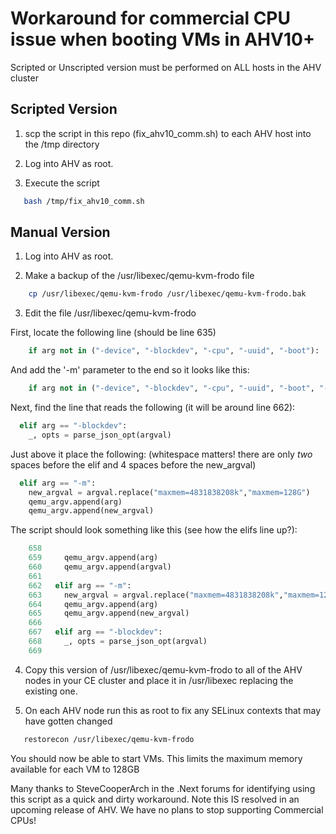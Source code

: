 # Workaround for commercial CPU issue when booting VMs in AHV10+

Scripted or Unscripted version must be performed on ALL hosts in the AHV cluster

## Scripted Version ##
1. scp the script in this repo (fix_ahv10_comm.sh) to each AHV host into the /tmp directory

2. Log into AHV as root.   

3. Execute the script

```bash
   bash /tmp/fix_ahv10_comm.sh
```

## Manual Version ##

1. Log into AHV as root.   

2. Make a backup of the /usr/libexec/qemu-kvm-frodo file

```bash
    cp /usr/libexec/qemu-kvm-frodo /usr/libexec/qemu-kvm-frodo.bak
```

3. Edit the file /usr/libexec/qemu-kvm-frodo 

First, locate the following line (should be line 635)

```python
    if arg not in ("-device", "-blockdev", "-cpu", "-uuid", "-boot"):
```

And add the '-m' parameter to the end so it looks like this:

```python
    if arg not in ("-device", "-blockdev", "-cpu", "-uuid", "-boot", "-m"):
```

Next, find the line that reads the following (it will be around line 662):

```python
  elif arg == "-blockdev":
    _, opts = parse_json_opt(argval)
```

Just above it place the following:  (whitespace matters! there are only *two* spaces before the elif and 4 spaces before the new_argval)

```python
  elif arg == "-m":
    new_argval = argval.replace("maxmem=4831838208k","maxmem=128G")
    qemu_argv.append(arg)
    qemu_argv.append(new_argval)
```

The script should look something like this (see how the elifs line up?):

```python
    658
    659     qemu_argv.append(arg)
    660     qemu_argv.append(argval)
    661
    662   elif arg == "-m":
    663     new_argval = argval.replace("maxmem=4831838208k","maxmem=128G")
    664     qemu_argv.append(arg)
    665     qemu_argv.append(new_argval)
    666
    667   elif arg == "-blockdev":
    668     _, opts = parse_json_opt(argval)
    669
```

4.  Copy this version of /usr/libexec/qemu-kvm-frodo to all of the AHV nodes in your CE cluster and place it in /usr/libexec replacing the existing one.

5.  On each AHV node run this as root to fix any SELinux contexts that may have gotten changed

```bash
   restorecon /usr/libexec/qemu-kvm-frodo
```

You should now be able to start VMs.   This limits the maximum memory available for each VM to 128GB

Many thanks to SteveCooperArch in the .Next forums for identifying using this script as a quick and dirty workaround.   Note this IS resolved in an upcoming release of AHV.   We have no plans to stop supporting Commercial CPUs!
